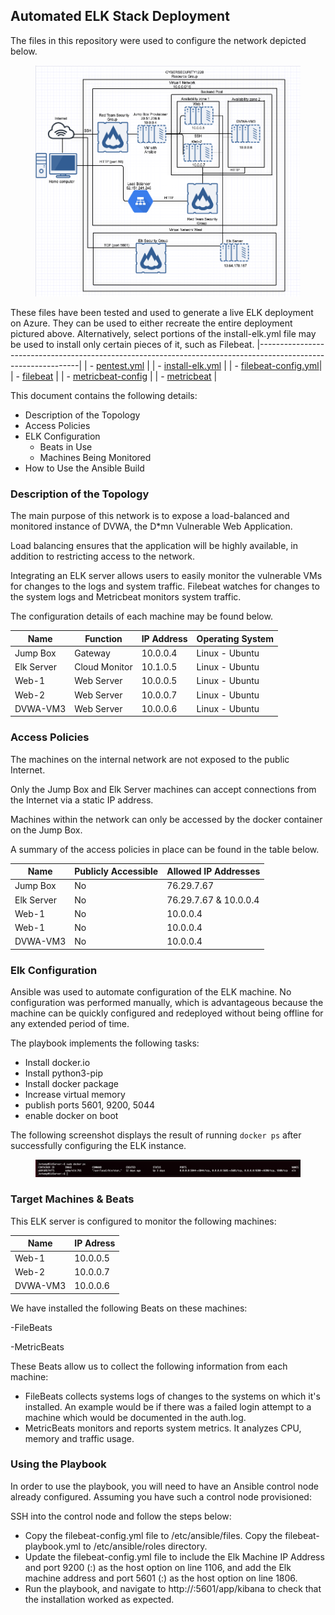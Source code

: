 ## Automated ELK Stack Deployment

The files in this repository were used to configure the network depicted below.

<figure><img src="/Diagrams/Azure%20Network%20Diagram.png"><figcaption></figcaption></figure>
  
These files have been tested and used to generate a live ELK deployment on Azure. They can be used to either recreate the entire deployment pictured above. Alternatively, select portions of the install-elk.yml file may be used to install only certain pieces of it, such as Filebeat.
|---------------------------------------------------------------------------------------------------------------|
| - [pentest.yml](https://github.com/jerboyd920/Azure-Project-1/blob/main/Ansible/pentest.yml)                  |
| - [install-elk.yml](https://github.com/jerboyd920/Azure-Project-1/blob/main/Ansible/install-elk.yml)          |
| - [filebeat-config.yml](https://github.com/jerboyd920/Azure-Project-1/blob/main/Ansible/filebeat-playbook.yml)|
| - [filebeat](https://github.com/jerboyd920/Azure-Project-1/blob/main/Ansible/filebeat-playbook.yml)           |
| - [metricbeat-config](https://github.com/jerboyd920/Azure-Project-1/blob/main/Ansible/metricbeat-config.yml)  |
| - [metricbeat](https://github.com/jerboyd920/Azure-Project-1/blob/main/Ansible/metricbeat-playbook.yml)       |
  
This document contains the following details:
- Description of the Topology
- Access Policies
- ELK Configuration
  - Beats in Use
  - Machines Being Monitored
- How to Use the Ansible Build


### Description of the Topology

The main purpose of this network is to expose a load-balanced and monitored instance of DVWA, the D*mn Vulnerable Web Application.

Load balancing ensures that the application will be highly available, in addition to restricting access to the network. 


Integrating an ELK server allows users to easily monitor the vulnerable VMs for changes to the logs and system traffic.
Filebeat watches for changes to the system logs and Metricbeat monitors system traffic.


The configuration details of each machine may be found below.


| Name      | Function     | IP Address | Operating System |
|-----------|--------------|------------|------------------|
| Jump Box  | Gateway      | 10.0.0.4   | Linux - Ubuntu   |
| Elk Server| Cloud Monitor| 10.1.0.5   | Linux - Ubuntu   |
| Web-1     | Web Server   | 10.0.0.5   | Linux - Ubuntu   |
| Web-2     | Web Server   | 10.0.0.7   | Linux - Ubuntu   |
| DVWA-VM3  | Web Server   | 10.0.0.6   | Linux - Ubuntu   |


### Access Policies

The machines on the internal network are not exposed to the public Internet. 

Only the Jump Box and Elk Server machines can accept connections from the Internet via a static IP address. 

Machines within the network can only be accessed by the docker container on the Jump Box.

A summary of the access policies in place can be found in the table below.

| Name      | Publicly Accessible | Allowed IP Addresses  |
|-----------|---------------------|-----------------------|
| Jump Box  |         No          |      76.29.7.67       |
| Elk Server|         No          | 76.29.7.67 & 10.0.0.4 |        
| Web-1     |         No          |      10.0.0.4         |
| Web-1     |         No          |      10.0.0.4         |
| DVWA-VM3  |         No          |      10.0.0.4         |


### Elk Configuration

Ansible was used to automate configuration of the ELK machine. No configuration was performed manually, which is advantageous because the machine can be quickly configured and redeployed without being offline for any extended period of time.


The playbook implements the following tasks:

- Install docker.io
- Install python3-pip
- Install docker package
- Increase virtual memory
- publish ports 5601, 9200, 5044
- enable docker on boot

The following screenshot displays the result of running `docker ps` after successfully configuring the ELK instance.

<figure><img src="/Images/Docker%20ps.png"><fig caption></fig caption></figure>

### Target Machines & Beats
This ELK server is configured to monitor the following machines:

|  Name    |  IP Adress |
|----------|------------|
| Web-1    | 10.0.0.5   |
| Web-2    | 10.0.0.7   |
| DVWA-VM3 | 10.0.0.6   |

We have installed the following Beats on these machines:

-FileBeats

-MetricBeats

These Beats allow us to collect the following information from each machine:

- FileBeats collects systems logs of changes to the systems on which it's installed. An example would be if there was a failed login attempt to a machine which would be documented in the auth.log.
- MetricBeats monitors and reports system metrics. It analyzes CPU, memory and traffic usage. 
### Using the Playbook
In order to use the playbook, you will need to have an Ansible control node already configured. Assuming you have such a control node provisioned: 

SSH into the control node and follow the steps below:
- Copy the filebeat-config.yml file to /etc/ansible/files. Copy the filebeat-playbook.yml to /etc/ansible/roles directory.
- Update the filebeat-config.yml file to include the Elk Machine IP Address and port 9200 (<IP Address>:<port>) as the host option on line 1106, and add the Elk machine address and port 5601 (<IP address>:<port>) as the host option on line 1806.
- Run the playbook, and navigate to http://<Elk IP Address>:5601/app/kibana to check that the installation worked as expected.

